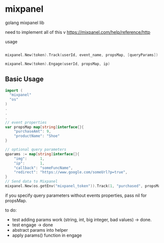 mixpanel
========

golang mixpanel lib

need to implement all of this v
https://mixpanel.com/help/reference/http

usage
```Go

mixpanel.New(token).Track(userId, event_name, propsMap, [queryParams])

```

```Go
mixpanel.New(token).Engage(userId, propsMap, ip)
```


## Basic Usage
```Go
import (
  "mixpanel"
  "os"
)
.
.
.
// event properties 
var propsMap map[string]interface{}{
	"purchaseAmt": 9,
	"productName": "Shoe"
}

// optional query parameters
qparams := map[string]interface{}{
	"img":      1,
	"ip":       1,
	"callback": "someFuncName",
	"redirect": "https://www.google.com/someUrl?p=true",
}
// Send data to Mixpanel
mixpanel.New(os.getEnv("mixpanel_token")).Track(1, "purchased", propsMap, qparams)
```

if you specify query parameters without events properties, pass nil for propsMap.


to do: 
- test adding params work (string, int, big integer, bad values) -> done.
- test engage -> done
- abstract params into helper
- apply params() function in engage